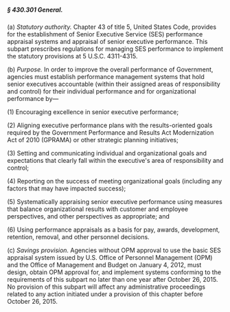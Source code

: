 ##### § 430.301 General. #####

(a) *Statutory authority.* Chapter 43 of title 5, United States Code, provides for the establishment of Senior Executive Service (SES) performance appraisal systems and appraisal of senior executive performance. This subpart prescribes regulations for managing SES performance to implement the statutory provisions at 5 U.S.C. 4311-4315.

(b) *Purpose.* In order to improve the overall performance of Government, agencies must establish performance management systems that hold senior executives accountable (within their assigned areas of responsibility and control) for their individual performance and for organizational performance by—

(1) Encouraging excellence in senior executive performance;

(2) Aligning executive performance plans with the results-oriented goals required by the Government Performance and Results Act Modernization Act of 2010 (GPRAMA) or other strategic planning initiatives;

(3) Setting and communicating individual and organizational goals and expectations that clearly fall within the executive's area of responsibility and control;

(4) Reporting on the success of meeting organizational goals (including any factors that may have impacted success);

(5) Systematically appraising senior executive performance using measures that balance organizational results with customer and employee perspectives, and other perspectives as appropriate; and

(6) Using performance appraisals as a basis for pay, awards, development, retention, removal, and other personnel decisions.

(c) *Savings provision.* Agencies without OPM approval to use the basic SES appraisal system issued by U.S. Office of Personnel Management (OPM) and the Office of Management and Budget on January 4, 2012, must design, obtain OPM approval for, and implement systems conforming to the requirements of this subpart no later than one year after October 26, 2015. No provision of this subpart will affect any administrative proceedings related to any action initiated under a provision of this chapter before October 26, 2015.